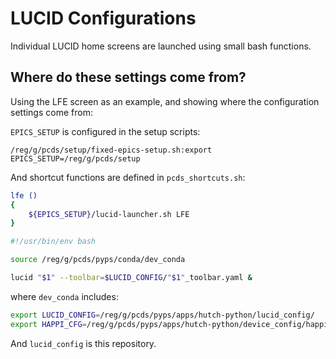 LUCID Configurations
====================

Individual LUCID home screens are launched using small bash functions.

Where do these settings come from?
----------------------------------

Using the LFE screen as an example, and showing where the configuration settings come from:

`EPICS_SETUP` is configured in the setup scripts:
```
/reg/g/pcds/setup/fixed-epics-setup.sh:export EPICS_SETUP=/reg/g/pcds/setup
```

And shortcut functions are defined in `pcds_shortcuts.sh`:

```bash
lfe ()
{
    ${EPICS_SETUP}/lucid-launcher.sh LFE
}
```

```bash
#!/usr/bin/env bash

source /reg/g/pcds/pyps/conda/dev_conda

lucid "$1" --toolbar=$LUCID_CONFIG/"$1"_toolbar.yaml &
```


where `dev_conda` includes:

```bash
export LUCID_CONFIG=/reg/g/pcds/pyps/apps/hutch-python/lucid_config/
export HAPPI_CFG=/reg/g/pcds/pyps/apps/hutch-python/device_config/happi.cfg
```

And `lucid_config` is this repository.
